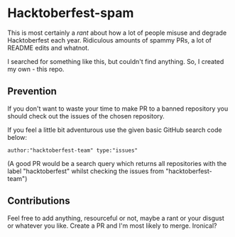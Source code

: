 # Hacktoberfest-spam

This is most certainly a *rant* about how a lot of people misuse and degrade Hacktoberfest each year. Ridiculous amounts of spammy PRs, a lot of README edits and whatnot.  

I searched for something like this, but couldn't find anything. So, I created my own - this repo.

## Prevention

If you don't want to waste your time to make PR to a banned repository you should check out the issues of the chosen repository.

If you feel a little bit adventurous use the given basic GitHub search code below:
```
author:"hacktoberfest-team" type:"issues" 
```
(A good PR would be a search query which returns all repositories with the label "hacktoberfest" whilst checking the issues from "hacktoberfest-team")
## Contributions

Feel free to add anything, resourceful or not, maybe a rant or your disgust or whatever you like. Create a PR and I'm most likely to merge. Ironical?
